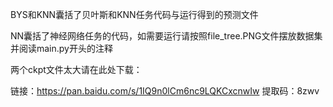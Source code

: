 BYS和KNN囊括了贝叶斯和KNN任务代码与运行得到的预测文件

NN囊括了神经网络任务的代码，如需要运行请按照file_tree.PNG文件摆放数据集并阅读main.py开头的注释

两个ckpt文件太大请在此处下载：

链接：https://pan.baidu.com/s/1IQ9n0lCm6nc9LQKCxcnwIw 
提取码：8zwv 



